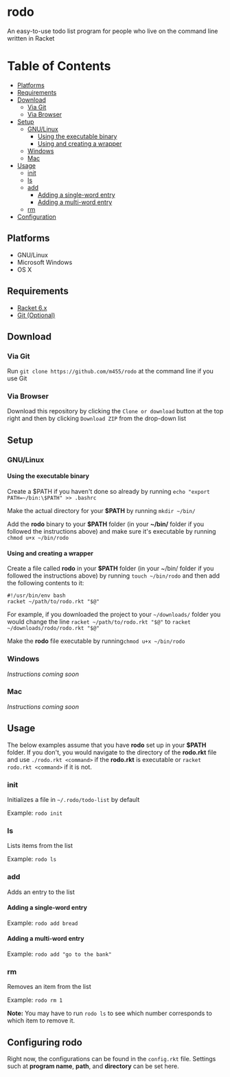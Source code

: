 # rodo

An easy-to-use todo list program for people who live on the command line written in Racket

# Table of Contents

* [Platforms](https://github.com/m455/rodo#platforms)
* [Requirements](https://github.com/m455/rodo#requirements)
* [Download](https://github.com/m455/rodo#download)
	* [Via Git](https://github.com/m455/rodo#via-git)
	* [Via Browser](https://github.com/m455/rodo#via-browser)
* [Setup](https://github.com/m455/rodo#setting-up-rodo)
	* [GNU/Linux](https://github.com/m455/rodo#gnulinux)
		* [Using the executable binary](https://github.com/m455/rodo#using-the-executable-binary)
		* [Using and creating a wrapper](https://github.com/m455/rodo#using-and-creating-a-wrapper)
	* [Windows](https://github.com/m455/rodo#windows)
	* [Mac](https://github.com/m455/rodo#mac)
* [Usage](https://github.com/m455/rodo#usage)
	* [init](https://github.com/m455/rodo#init)
	* [ls](https://github.com/m455/rodo#ls)
	* [add](https://github.com/m455/rodo#add)
 		* [Adding a single-word entry](https://github.com/m455/rodo#adding-a-single-word-entry)
		* [Adding a multi-word entry](https://github.com/m455/rodo#adding-a-multi-word-entry)
	* [rm](https://github.com/m455/rodo#rm)
* [Configuration](https://github.com/m455/rodo#configuring-rodo)

## Platforms

* GNU/Linux
* Microsoft Windows
* OS X

## Requirements

* [Racket 6.x](https://racket-lang.org/)
* [Git (Optional)](https://git-scm.com/)

## Download

### Via Git

Run `git clone https://github.com/m455/rodo` at the command line if you use Git

### Via Browser

Download this repository by clicking the `Clone or download` button at the top right and then by clicking `Download ZIP` from the drop-down list

## Setup

### GNU/Linux

#### Using the executable binary

Create a $PATH if you haven't done so already by running `echo "export PATH=~/bin:\$PATH" >> .bashrc`

Make the actual directory for your **$PATH** by running `mkdir ~/bin/`

Add the **rodo** binary to your **$PATH** folder (in your **~/bin/** folder if you followed the instructions above) and make sure it's executable by running `chmod u+x ~/bin/rodo`

#### Using and creating a wrapper

Create a file called **rodo** in your **$PATH** folder (in your ~/bin/ folder if you followed the instructions above) by running `touch ~/bin/rodo` and then add the following contents to it: 
```
#!/usr/bin/env bash
racket ~/path/to/rodo.rkt "$@"
```
For example, if you downloaded the project to your `~/downloads/` folder you would change the line `racket ~/path/to/rodo.rkt "$@"` to `racket ~/downloads/rodo/rodo.rkt "$@"`

Make the **rodo** file executable by running`chmod u+x ~/bin/rodo`

### Windows

*Instructions coming soon*

### Mac

*Instructions coming soon*

## Usage

The below examples assume that you have **rodo** set up in your **$PATH** folder. If you don't, you would navigate to the directory of the **rodo.rkt** file and use `./rodo.rkt <command>` if the **rodo.rkt** is executable or `racket rodo.rkt <command>` if it is not.

### init

Initializes a file in `~/.rodo/todo-list` by default

Example: `rodo init`

### ls

Lists items from the list
	
Example: `rodo ls`

### add

Adds an entry to the list

#### Adding a single-word entry

Example: `rodo add bread`

#### Adding a multi-word entry

Example: `rodo add "go to the bank"`

### rm

Removes an item from the list
	
Example: `rodo rm 1`

**Note:** You may have to run `rodo ls` to see which number corresponds to which item to remove it.

## Configuring rodo

Right now, the configurations can be found in the `config.rkt` file. Settings such at **program name**, **path**, and **directory** can be set here.
